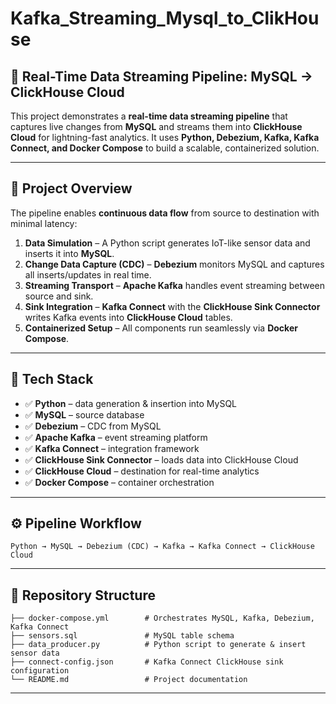 # Kafka_Streaming_Mysql_to_ClikHouse
## 🚀 Real-Time Data Streaming Pipeline: MySQL → ClickHouse Cloud

This project demonstrates a **real-time data streaming pipeline** that captures live changes from **MySQL** and streams them into **ClickHouse Cloud** for lightning-fast analytics.
It uses **Python, Debezium, Kafka, Kafka Connect, and Docker Compose** to build a scalable, containerized solution.

---

## 📌 Project Overview

The pipeline enables **continuous data flow** from source to destination with minimal latency:

1. **Data Simulation** – A Python script generates IoT-like sensor data and inserts it into **MySQL**.
2. **Change Data Capture (CDC)** – **Debezium** monitors MySQL and captures all inserts/updates in real time.
3. **Streaming Transport** – **Apache Kafka** handles event streaming between source and sink.
4. **Sink Integration** – **Kafka Connect** with the **ClickHouse Sink Connector** writes Kafka events into **ClickHouse Cloud** tables.
5. **Containerized Setup** – All components run seamlessly via **Docker Compose**.

---

## 🧩 Tech Stack  

- ✅ **Python** – data generation & insertion into MySQL  
- ✅ **MySQL** – source database  
- ✅ **Debezium** – CDC from MySQL  
- ✅ **Apache Kafka** – event streaming platform  
- ✅ **Kafka Connect** – integration framework  
- ✅ **ClickHouse Sink Connector** – loads data into ClickHouse Cloud  
- ✅ **ClickHouse Cloud** – destination for real-time analytics  
- ✅ **Docker Compose** – container orchestration  

---

## ⚙️ Pipeline Workflow

```
Python → MySQL → Debezium (CDC) → Kafka → Kafka Connect → ClickHouse Cloud
```

---

## 📂 Repository Structure

```
├── docker-compose.yml        # Orchestrates MySQL, Kafka, Debezium, Kafka Connect
├── sensors.sql               # MySQL table schema
├── data_producer.py          # Python script to generate & insert sensor data
├── connect-config.json       # Kafka Connect ClickHouse sink configuration
└── README.md                 # Project documentation
```
---
